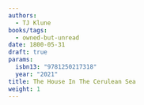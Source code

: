```yaml
---
authors:
  - TJ Klune
books/tags:
  - owned-but-unread
date: 1800-05-31
draft: true
params:
  isbn13: "9781250217318"
  year: "2021"
title: The House In The Cerulean Sea
weight: 1
---
```


<!--more-->
